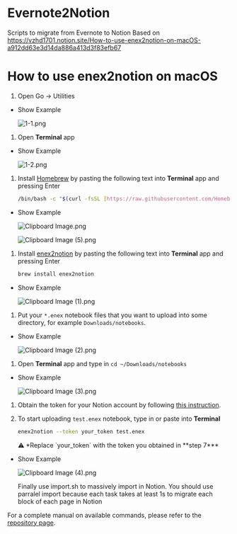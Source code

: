 # Evernote2Notion
Scripts to migrate from Evernote to Notion
Based on https://vzhd1701.notion.site/How-to-use-enex2notion-on-macOS-a912dd63e3d14da886a413d3f83efb67



# How to use enex2notion on macOS

1. Open Go → Utilities
- Show Example
    
    ![1-1.png](https://s3-us-west-2.amazonaws.com/secure.notion-static.com/c12497d9-2869-4afe-ac83-3ff4264a9117/1-1.png)
    
1. Open **Terminal** app
- Show Example
    
    ![1-2.png](https://s3-us-west-2.amazonaws.com/secure.notion-static.com/c9f33706-8ede-40e7-9647-3796ca8481f0/1-2.png)
    
1. Install [Homebrew](https://brew.sh/) by pasting the following text into **Terminal** app and pressing Enter
    
    ```bash
    /bin/bash -c "$(curl -fsSL [https://raw.githubusercontent.com/Homebrew/install/HEAD/install.sh](https://raw.githubusercontent.com/Homebrew/install/HEAD/install.sh))"
    ```
    
- Show Example
    
    
    ![Clipboard Image.png](https://s3-us-west-2.amazonaws.com/secure.notion-static.com/d3ae0893-9a99-4888-af50-692da581843a/Clipboard_Image.png)
    
    ![Clipboard Image (5).png](https://s3-us-west-2.amazonaws.com/secure.notion-static.com/941b2293-ab47-4ff8-a755-7330719892d2/Clipboard_Image_(5).png)
    
1. Install [enex2notion](https://github.com/vzhd1701/enex2notion) by pasting the following text into **Terminal** app and pressing Enter
    
    ```bash
    brew install enex2notion
    ```
    
- Show Example
    
    ![Clipboard Image (1).png](https://s3-us-west-2.amazonaws.com/secure.notion-static.com/071e4bac-3084-4afe-844e-49d868381fef/Clipboard_Image_(1).png)
    
1. Put your `*.enex` notebook files that you want to upload into some directory, for example `Downloads/notebooks`.
- Show Example
    
    ![Clipboard Image (2).png](https://s3-us-west-2.amazonaws.com/secure.notion-static.com/831c879e-317b-4277-b05e-23d4ed46e344/Clipboard_Image_(2).png)
    
1. Open **Terminal** app and type in `cd ~/Downloads/notebooks`
- Show Example
    
    ![Clipboard Image (3).png](https://s3-us-west-2.amazonaws.com/secure.notion-static.com/e8c9f854-55f7-4bdd-b0d3-68aebb41f32e/Clipboard_Image_(3).png)
    
1. Obtain the token for your Notion account by following [this instruction](https://www.notion.so/Find-Your-Notion-Token-5f57951434c1414d84ac72f88226eede).
2. To start uploading `test.enex` notebook, type in or paste into **Terminal**
    
    ```bash
    enex2notion --token your_token test.enex
    ```
    
    <aside>
    ⚠️ *Replace `your_token` with the token you obtained in **step 7***
    
    </aside>
    
- Show Example
    
    ![Clipboard Image (4).png](https://s3-us-west-2.amazonaws.com/secure.notion-static.com/01821c3e-9960-4a39-8db8-001459ae34ca/Clipboard_Image_(4).png)
    
    
    Finally use import.sh to massively import in Notion.
    You should use parralel import because each task takes at least 1s to migrate each block of each page in Notion 

For a complete manual on available commands, please refer to the [repository page](https://github.com/vzhd1701/enex2notion).
